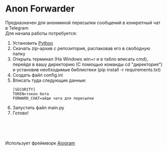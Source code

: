 <h1>Anon Forwarder</h1>
<p>Предназначен для анонимной пересылки сообщений
в конкретный чат в Telegram<br>
Для начала работы потребуется:</p>

<ol>
<li>
Установить <a href="https://www.python.org/">Python</a>
</li>

<li>
Скачать zip-архив с репозитория, распаковав его в свободную папку
</li>

<li>
Открыть терминал (На Windows win+r и в табло вписать cmd), перейдя в вашу директорию (С помощью команды cd "директория")
и установив необходимые библиотеки (pip install -r requirements.txt)
</li>

<li>
Создать файл config.ini
</li>

<li>Вписать туда следующие данные:

    [SECURITY]
    TOKEN=токен бота
    FORWARD_CHAT=айди чата для пересылки
</li>

<li>
Запустить файл main.py
</li>

<li>Готово!</li>
</ol>

<br><br><br>
<p>Использует фреймворк <a href="https://github.com/aiogram/aiogram">Aiogram</a></p>